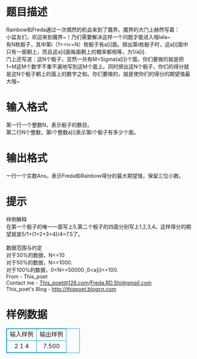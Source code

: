 # 

 
 # 题目描述 
Rainbow和Freda通过一次偶然的机会来到了魔界。魔界的大门上赫然写着：<br>小盆友们，欢迎来到魔界~！乃们需要解决这样一个问题才能进入哦lala~<br>有N枚骰子，其中第i（1&lt;=i&lt;=N）枚骰子有a[i]面。掷出第i枚骰子时，这a[i]面中只有一面朝上，而且这a[i]面每面朝上的概率都相等，为1/a[i].<br>门上还写道：这N个骰子，显然一共有M=Sigma(a[i])个面。你们要做的就是把1~M这M个数字不重不漏地写到这M个面上。同时掷出这N个骰子，你们的得分就是这N个骰子朝上的面上的数字之和。你们要做的，就是使你们的得分的期望值最大哦~<br> 

 
 # 输入格式 
第一行一个整数N，表示骰子的数目。<br>第二行N个整数，第i个整数a[i]表示第i个骰子有多少个面。<br> 

 
 # 输出格式 
一行一个实数Ans，表示Freda和Rainbow得分的最大期望值，保留三位小数。 

 
 # 提示 
样例解释<br>在第一个骰子的唯一一面写上5,第二个骰子的四面分别写上1,2,3,4。这样得分的期望就是5/1+(1+2+3+4)/4=7.5了。<br><br>数据范围与约定<br>对于30%的数据，N&lt;=10<br>对于50%的数据，N&lt;=1000.<br>对于100%的数据，0&lt;N&lt;=50000&nbsp;,0&lt;a[i]&lt;=100.<br>From&nbsp;-&nbsp;This_poet<br>Contact&nbsp;me&nbsp;-&nbsp;This_poet@126.com/Freda.RD.Shi@gmail.com<br>This_poet's&nbsp;Blog&nbsp;-&nbsp;http://thispoet.blogcn.com 
# 样例数据
<style>
        table,table tr th, table tr td { border:1px solid #0094ff; }
        table { width: 200px; min-height: 25px; line-height: 25px; text-align: center; border-collapse: collapse;}   
    </style>
<table>
	<tr>
		<td>输入样例</td>
		<td>输出样例</td>
	</tr>
<tr><td>2
1 4
</td><td>7.500</td></tr></table>
